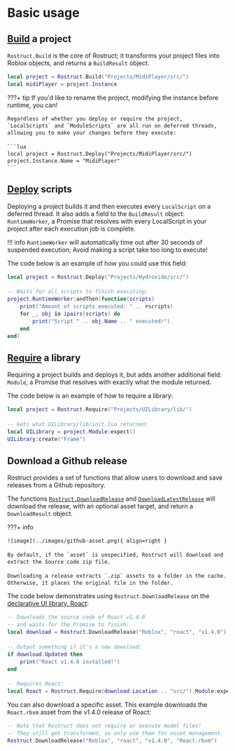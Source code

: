 # Basic usage

## [Build](../reference/functions.md#build) a project

`Rostruct.Build` is the core of Rostruct; it transforms your project files into Roblox objects, and returns a `BuildResult` object.

```lua
local project = Rostruct.Build("Projects/MidiPlayer/src/")
local midiPlayer = project.Instance
```

???+ tip
	If you'd like to rename the project, modifying the instance before runtime, you can!

	Regardless of whether you deploy or require the project, `LocalScripts` and `ModuleScripts` are all run on deferred threads, allowing you to make your changes before they execute:

	```lua
	local project = Rostruct.Deploy("Projects/MidiPlayer/src/")
	project.Instance.Name = "MidiPlayer"
	```

## [Deploy](../reference/functions.md#deploy) scripts

Deploying a project builds it and then executes every `LocalScript` on a deferred thread. It also adds a field to the `BuildResult` object: `RuntimeWorker`, a Promise that resolves with every LocalScript in your project after each execution job is complete.

!!! info
	`RuntimeWorker` will automatically time out after 30 seconds of suspended execution; Avoid making a script take too long to execute!

The code below is an example of how you could use this field:

```lua
local project = Rostruct.Deploy("Projects/Hydroxide/src/")

-- Waits for all scripts to finish executing:
project.RuntimeWorker:andThen(function(scripts)
	print("Amount of scripts executed: " .. #scripts)
	for _, obj in ipairs(scripts) do
		print("Script " .. obj.Name .. " executed!")
	end
end)
```

## [Require](../reference/functions.md#require) a library

Requiring a project builds and deploys it, but adds another additional field: `Module`, a Promise that resolves with exactly what the module returned.

The code below is an example of how to require a library:

```lua
local project = Rostruct.Require("Projects/UILibrary/lib/")

-- Gets what UILibrary/lib/init.lua returned:
local UILibrary = project.Module:expect()
UILibrary:create("Frame")
```

## Download a Github release

Rostruct provides a set of functions that allow users to download and save releases from a Github repository.

The functions [`Rostruct.DownloadRelease`](../reference/functions.md#downloadrelease) and [`DownloadLatestRelease`](../reference/functions.md#downloadlatestrelease) will download the release, with an optional asset target, and return a `DownloadResult` object.

???+ info

	![image](../images/github-asset.png){ align=right }

	By default, if the `asset` is unspecified, Rostruct will download and extract the Source code zip file.
	
	Downloading a release extracts `.zip` assets to a folder in the cache. Otherwise, it places the original file in the folder.

The code below demonstrates using `Rostruct.DownloadRelease` on the [declarative UI library, Roact](https://github.com/Roblox/roact/):

```lua
-- Downloads the source code of Roact v1.4.0
-- and waits for the Promise to finish:
local download = Rostruct.DownloadRelease("Roblox", "roact", "v1.4.0"):expect()

-- Output something if it's a new download:
if download.Updated then
	print("Roact v1.4.0 installed!")
end

-- Requires Roact:
local Roact = Rostruct.Require(download.Location .. "src/").Module:expect()
```

You can also download a specific asset. This example downloads the `Roact.rbxm` asset from the v1.4.0 release of Roact:

```lua
-- Note that Rostruct does not require or execute model files!
-- They still get transformed, so only use them for asset management.
Rostruct.DownloadRelease("Roblox", "roact", "v1.4.0", "Roact.rbxm")
```
